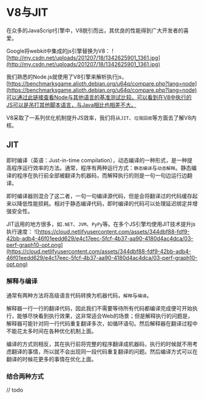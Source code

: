 # V8与JIT
在众多的JavaScript引擎中，V8脱引而出，其优良的性能得到广大开发者的喜爱。

Google将webkit中集成的js引擎替换为V8：
![http://my.csdn.net/uploads/201207/18/1342625901_1361.jpg](http://my.csdn.net/uploads/201207/18/1342625901_1361.jpg)

我们熟悉的Node.js就使用了V8引擎来解析执行js，[https://benchmarksgame.alioth.debian.org/u64q/compare.php?lang=node](https://benchmarksgame.alioth.debian.org/u64q/compare.php?lang=node)可以通过此链接查看Node与其他语言的基准测试比较。可以看到在V8中执行的JS可以是吊打其他脚本语言，与Java相比也相差不大。

V8采取了一系列优化机制提升JS效率，我们将从`JIT`、`垃圾回收`等方面去了解V8内核。

## JIT
即时编译（英语：Just-in-time compilation），动态编译的一种形式，是一种提高程序运行效率的方法。通常，程序有两种运行方式：`静态编译`与`动态解释`。静态编译的程序在执行前全部被翻译为机器码，而解释执行的则是一句一句边运行边翻译。

即时编译器则混合了这二者，一句一句编译源代码，但是会将翻译过的代码缓存起来以降低性能损耗。相对于静态编译代码，即时编译的代码可以处理延迟绑定并增强安全性。

JIT运用的地方很多，如`.NET`、`JVM`、`PyPy`等。在多个JS引擎均使用JIT技术提升js执行速度：
![https://cloud.netlifyusercontent.com/assets/344dbf88-fdf9-42bb-adb4-46f01eedd629/e4c17eec-5fcf-4b37-aa90-4180d4ac4dca/03-perf-graph10-opt.png](https://cloud.netlifyusercontent.com/assets/344dbf88-fdf9-42bb-adb4-46f01eedd629/e4c17eec-5fcf-4b37-aa90-4180d4ac4dca/03-perf-graph10-opt.png)

### 解释与编译
通常有两种方法将高级语言代码转换为机器代码，`解释`与`编译`。

解释器一行一行的翻译代码，因此我们不需要等待所有代码都编译完成便可开始执行，能够尽快看到执行效果，这非常适合Web的场景；但是解释执行的问题是，解释器可能针对同一行代码重复翻译多次，如循环语句。然后解释器在翻译过程中不能花太多时间在各种优化机制上面。

编译的方式则相反，其在执行前将完整的程序翻译成机器码，执行的时候就不用考虑翻译的事情，所以就不会出现同一段代码重复翻译的问题。然后编译方式可以在翻译的时候花更多的事情在优化上面。

### 结合两种方式

// todo